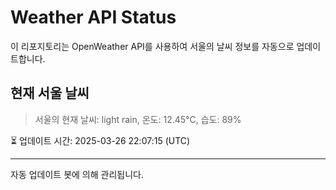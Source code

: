 
# Weather API Status

이 리포지토리는 OpenWeather API를 사용하여 서울의 날씨 정보를 자동으로 업데이트합니다.

## 현재 서울 날씨
> 서울의 현재 날씨: light rain, 온도: 12.45°C, 습도: 89%

⏳ 업데이트 시간: 2025-03-26 22:07:15 (UTC)

---
자동 업데이트 봇에 의해 관리됩니다.
